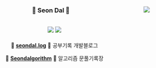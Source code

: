 <div align="center">
  
<a href="https://suave-lilac-075.notion.site/b1ac3609f8a946c3a1939b5d46211e44?v=cc0f75ec13e54868a33bb57336fb9ee8"><img align="right" src="https://github-readme-stats.vercel.app/api/top-langs/?username=seondal&theme=dracula&exclude_repo=Computer-Science-Engineering&layout=compact&langs_count=10"/></a>
  
  
  ### 🐣 Seon Dal 🐥 
  
 <a href="https://github.com/seondal"><img src="https://hits.seeyoufarm.com/api/count/incr/badge.svg?url=https%3A%2F%2Fgithub.com%2Fseondal&count_bg=%23000000&title_bg=%23000000&icon=github.svg&icon_color=%23E7E7E7&title=GitHub&edge_flat=false)"/></a> <a href="https://solved.ac/whkakrkr"><img src="http://mazassumnida.wtf/api/mini/generate_badge?boj=whkakrkr"/></a>
 ---

🍏 [**seondal.log**](https://velog.io/@seondal) 🍏 공부기록 개발블로그
 
🍊 [**Seondalgorithm**](https://whkakrkr.tistory.com) 🍊 알고리즘 문풀기록장
 
 <br>
 
</div>

